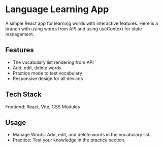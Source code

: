 # Language Learning App

A simple React app for learning words with interactive features.
Here is a branch with using words from API and using useContext for state management.

## Features

-   The vocabulary list rendering from API
-   Add, edit, delete words
-   Practice mode to test vocabulary
-   Responsive design for all devices

## Tech Stack

Frontend: React, Vite, CSS Modules

## Usage

-   Manage Words: Add, edit, and delete words in the vocabulary list.
-   Practice: Test your knowledge in the practice section.
